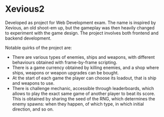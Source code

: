 # Xevious2

Developed as project for Web Development exam.
The name is inspired by Xevious, an old shoot-em up, but the gameplay was then heavily changed to experiment with the game design.
The project involves both frontend and backend development.

Notable quirks of the project are:
- There are various types of enemies, ships and weapons, with different behaviours obtained with frame-by-frame scripting.
- There is a game currency obtained by killing enemies, and a shop where ships, weapons or weapon upgrades can be bought.
- At the start of each game the player can choose its loadout, that is ship and weapons to use.
- There is challenge mechanic, accessible through leaderboards, which allows to play the exact same game of another player to beat its score.
  This is obtained by sharing the seed of the RNG, which determines the enemy spawns: when they happen, of which type, in which initial direction, and so on.
